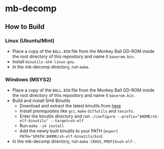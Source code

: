 # mb-decomp
 
## How to Build

### Linux (Ubuntu/Mint)

* Place a copy of the `BALL.BIN` file from the Monkey Ball GD-ROM inside the root directory of this repository and name it `baserom.bin`.
* Install `binutils-sh4-linux-gnu`.
* In the mb-decomp directory, run `make`.

### Windows (MSYS2)

* Place a copy of the `BALL.BIN` file from the Monkey Ball GD-ROM inside the root directory of this repository and name it `baserom.bin`.
* Build and install SH4 Binutils
  * Download and extract the latest binutils from [here](https://ftp.gnu.org/gnu/binutils/)
  * Install prerequisites like `gcc`, `make` `diffutils` and `texinfo`.
  * Enter the binutils directory and run `./configure --prefix="$HOME/sh-elf-binutils" --target=sh-elf`
  * Run `make -j4 install`
  * Add the newly built binutils to your PATH (`export PATH="$PATH:$HOME/sh-elf-binutils/bin`)
* In the mb-decomp directory, run `make CROSS_PREFIX=sh-elf-`.
